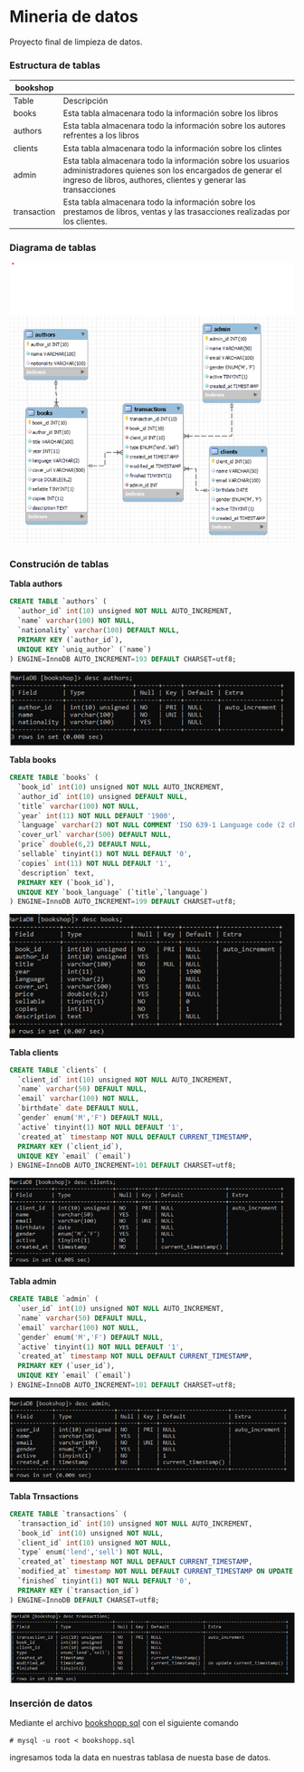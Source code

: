 # Mineria de datos
Proyecto final de limpieza de datos. 
### Estructura de tablas

|bookshop||
|--|--|
|Table|Descripción|
|books|Esta tabla almacenara todo la información sobre los libros|
|authors|Esta tabla almacenara todo la información sobre los autores refrentes a los libros|
|clients|Esta tabla almacenara todo la información sobre los clintes|
|admin|Esta tabla almacenara todo la información sobre los usuarios administradores quienes son los encargados de generar el ingreso de libros, authores, clientes y generar las transacciones|
|transaction|Esta tabla almacenara todo la información sobre los prestamos de libros, ventas y las trasacciones realizadas por los clientes.|

### Diagrama de tablas 
![digrama de tablas](./images/Diagrama%20de%20tablas.png)

### Construción de tablas
**Tabla authors**
```sql
CREATE TABLE `authors` (
  `author_id` int(10) unsigned NOT NULL AUTO_INCREMENT,
  `name` varchar(100) NOT NULL,
  `nationality` varchar(100) DEFAULT NULL,
  PRIMARY KEY (`author_id`),
  UNIQUE KEY `uniq_author` (`name`)
) ENGINE=InnoDB AUTO_INCREMENT=193 DEFAULT CHARSET=utf8;
```
![tablatrasaction](./images/Tabla%20authors.png)

**Tabla books**

```sql
CREATE TABLE `books` (
  `book_id` int(10) unsigned NOT NULL AUTO_INCREMENT,
  `author_id` int(10) unsigned DEFAULT NULL,
  `title` varchar(100) NOT NULL,
  `year` int(11) NOT NULL DEFAULT '1900',
  `language` varchar(2) NOT NULL COMMENT 'ISO 639-1 Language code (2 chars)',
  `cover_url` varchar(500) DEFAULT NULL,
  `price` double(6,2) DEFAULT NULL,
  `sellable` tinyint(1) NOT NULL DEFAULT '0',
  `copies` int(11) NOT NULL DEFAULT '1',
  `description` text,
  PRIMARY KEY (`book_id`),
  UNIQUE KEY `book_language` (`title`,`language`)
) ENGINE=InnoDB AUTO_INCREMENT=199 DEFAULT CHARSET=utf8;
```
![tablatrasaction](./images/Tabla%20authores.png)

**Tabla clients**
```sql
CREATE TABLE `clients` (
  `client_id` int(10) unsigned NOT NULL AUTO_INCREMENT,
  `name` varchar(50) DEFAULT NULL,
  `email` varchar(100) NOT NULL,
  `birthdate` date DEFAULT NULL,
  `gender` enum('M','F') DEFAULT NULL,
  `active` tinyint(1) NOT NULL DEFAULT '1',
  `created_at` timestamp NOT NULL DEFAULT CURRENT_TIMESTAMP,
  PRIMARY KEY (`client_id`),
  UNIQUE KEY `email` (`email`)
) ENGINE=InnoDB AUTO_INCREMENT=101 DEFAULT CHARSET=utf8;
```
![tablatrasaction](./images/tabla%20clients.png)

**Tabla admin**
```sql
CREATE TABLE `admin` (
  `user_id` int(10) unsigned NOT NULL AUTO_INCREMENT,
  `name` varchar(50) DEFAULT NULL,
  `email` varchar(100) NOT NULL,
  `gender` enum('M','F') DEFAULT NULL,
  `active` tinyint(1) NOT NULL DEFAULT '1',
  `created_at` timestamp NOT NULL DEFAULT CURRENT_TIMESTAMP,
  PRIMARY KEY (`user_id`),
  UNIQUE KEY `email` (`email`)
) ENGINE=InnoDB AUTO_INCREMENT=101 DEFAULT CHARSET=utf8;
```
![tablatrasaction](./images/Tabla%20admin.png)

**Tabla Trnsactions**
```sql
CREATE TABLE `transactions` (
  `transaction_id` int(10) unsigned NOT NULL AUTO_INCREMENT,
  `book_id` int(10) unsigned NOT NULL,
  `client_id` int(10) unsigned NOT NULL,
  `type` enum('lend','sell') NOT NULL,
  `created_at` timestamp NOT NULL DEFAULT CURRENT_TIMESTAMP,
  `modified_at` timestamp NOT NULL DEFAULT CURRENT_TIMESTAMP ON UPDATE CURRENT_TIMESTAMP,
  `finished` tinyint(1) NOT NULL DEFAULT '0',
  PRIMARY KEY (`transaction_id`)
) ENGINE=InnoDB DEFAULT CHARSET=utf8;
```
![tablatrasaction](./images/Tabla%20transactions.png)

### Inserción de datos

Mediante el archivo [bookshopp.sql](./bookshopp.sql) con el siguiente comando
```mysql
# mysql -u root < bookshopp.sql 
```
ingresamos toda la data en nuestras tablasa de nuesta base de datos.